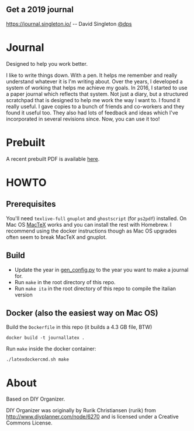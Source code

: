 ## Get a 2019 journal
https://journal.singleton.io/
-- David Singleton [@dps](http://www.twitter.com/dps)

# Journal

Designed to help you work better.

I like to write things down. With a pen. It helps me remember and really understand whatever it is I'm writing about. Over the years, I developed a system of working that helps me achieve my goals. In 2016, I started to use a paper journal which reflects that system. Not just a diary, but a structured scratchpad that is designed to help me work the way I want to. I found it really useful. I gave copies to a bunch of friends and co-workers and they found it useful too. They also had lots of feedback and ideas which I've incorporated in several revisions since. Now, you can use it too!

# Prebuilt

A recent prebuilt PDF is available [here](http://singleton.io/2019.pdf).

# HOWTO

## Prerequisites
You'll need `texlive-full` `gnuplot` and `ghostscript` (for `ps2pdf`) installed. On Mac OS [MacTeX](http://www.tug.org/mactex/) works and you can install the rest with Homebrew. I recommend using the docker instructions though as Mac OS upgrades often seem to break MacTeX and gnuplot.

## Build
* Update the year in [gen_config.py](https://github.com/dps/journal/blob/master/gen_config.py#L6) to the year you want to make a journal for.
* Run `make` in the root directory of this repo.
* Run `make ita` in the root directory of this repo to compile the italian version

## Docker (also the easiest way on Mac OS)

Build the `Dockerfile` in this repo (it builds a 4.3 GB file, BTW)
```
docker build -t journallatex .
```

Run `make` inside the docker container:
```
./latexdockercmd.sh make
```

# About

Based on DIY Organizer.

DIY Organizer was originally by Rurik Christiansen (rurik) from http://www.diyplanner.com/node/6270 and is licensed under a Creative Commons License.

